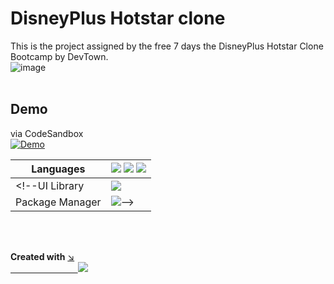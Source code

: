 # DisneyPlus Hotstar clone

This is the project assigned by the free 7 days the DisneyPlus Hotstar Clone Bootcamp by DevTown.
<br/>
![image](https://uploads-ssl.webflow.com/6077f96cf4fa19216396daaf/61a1bee63c6e040a0dd33805_LOGO.svg)
<br/><br/>

## Demo
via CodeSandbox <br/>
[![Demo](https://img.icons8.com/external-bearicons-outline-color-bearicons/64/000000/external-Demo-miscellany-texts-and-badges-bearicons-outline-color-bearicons.png)](https://q7k6qw.csb.app/)

Languages | <img src="https://img.shields.io/badge/JavaScript-323330?style=for-the-badge&logo=javascript&logoColor=F7DF1E" /> <img src="https://img.shields.io/badge/HTML5-E34F26?style=for-the-badge&logo=html5&logoColor=white" /> <img src="https://img.shields.io/badge/CSS3-1572B6?style=for-the-badge&logo=css3&logoColor=white" /> 
------------ | -------------
<!--UI Library | <img src="https://img.shields.io/badge/React-20232A?style=for-the-badge&logo=react&logoColor=61DAFB" />
Package Manager | <img src="https://img.shields.io/badge/npm-CB3837?style=for-the-badge&logo=npm&logoColor=white" />-->


<br/><br/>

<strong>Created with</strong>  <a href="https://codesandbox.io/"> :arrow_lower_right:
<br/> &emsp; &emsp; &emsp; &emsp; &emsp; &emsp; <img src="https://img.shields.io/badge/Codesandbox-000000?style=for-the-badge&logo=CodeSandbox&logoColor=white" /> </a>
